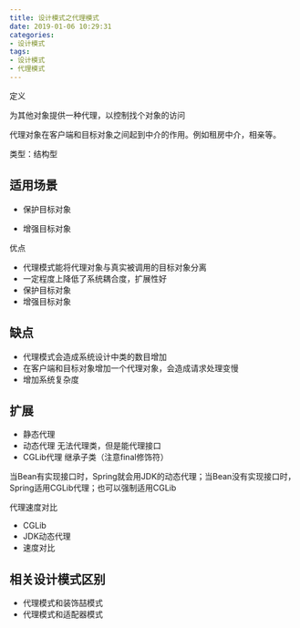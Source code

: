 ```yaml
---
title: 设计模式之代理模式
date: 2019-01-06 10:29:31
categories: 
- 设计模式
tags: 
- 设计模式
- 代理模式
---
```




定义

为其他对象提供一种代理，以控制找个对象的访问



代理对象在客户端和目标对象之间起到中介的作用。例如租房中介，相亲等。



类型：结构型



## 适用场景

- 保护目标对象

- 增强目标对象



优点

- 代理模式能将代理对象与真实被调用的目标对象分离
- 一定程度上降低了系统耦合度，扩展性好
- 保护目标对象
- 增强目标对象



## 缺点

- 代理模式会造成系统设计中类的数目增加
- 在客户端和目标对象增加一个代理对象，会造成请求处理变慢
- 增加系统复杂度



## 扩展

- 静态代理 
- 动态代理 无法代理类，但是能代理接口
- CGLib代理 继承子类（注意final修饰符）

当Bean有实现接口时，Spring就会用JDK的动态代理；当Bean没有实现接口时，Spring适用CGLib代理；也可以强制适用CGLib



代理速度对比

- CGLib
- JDK动态代理
- 速度对比



## 相关设计模式区别
- 代理模式和装饰喆模式
- 代理模式和适配器模式




